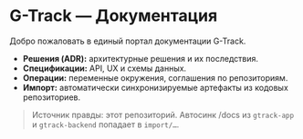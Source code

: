 # G-Track — Документация

Добро пожаловать в единый портал документации G-Track.

- **Решения (ADR):** архитектурные решения и их последствия.
- **Спецификации:** API, UX и схемы данных.
- **Операции:** переменные окружения, соглашения по репозиториям.
- **Импорт:** автоматически синхронизируемые артефакты из кодовых репозиториев.

> Источник правды: этот репозиторий. Автосинк /docs из `gtrack-app` и `gtrack-backend` попадает в `import/…`.
